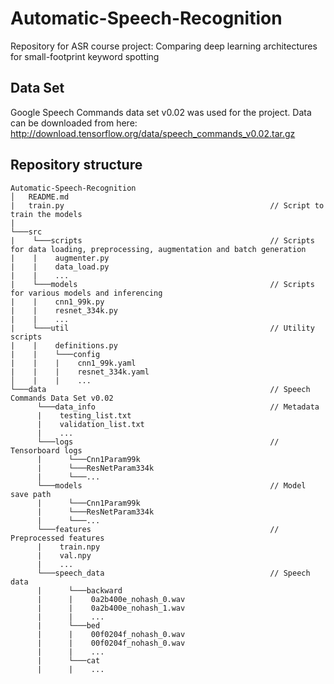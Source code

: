 # Automatic-Speech-Recognition
Repository for ASR course project: Comparing deep learning architectures for small-footprint keyword spotting

## Data Set
Google Speech Commands data set v0.02 was used for the project. Data can be downloaded from here: http://download.tensorflow.org/data/speech_commands_v0.02.tar.gz


## Repository structure
```
Automatic-Speech-Recognition
│   README.md
|   train.py                                              // Script to train the models
|
└───src
|    └───scripts                                          // Scripts for data loading, preprocessing, augmentation and batch generation
|    |    augmenter.py
|    |    data_load.py
|    |    ...
|    └───models                                           // Scripts for various models and inferencing
|    |    cnn1_99k.py
|    |    resnet_334k.py
|    |    ...
|    └───util                                             // Utility scripts
|    |    definitions.py
|    |    └───config
|    |    |    cnn1_99k.yaml
|    |    |    resnet_334k.yaml
│    |    |    ...
└───data                                                  // Speech Commands Data Set v0.02
      └───data_info                                       // Metadata
      |    testing_list.txt  
      |    validation_list.txt                                 
      |    ...   
      └───logs                                            // Tensorboard logs
      |      └───Cnn1Param99k 
      |      └───ResNetParam334k                                                 
      |      └───...
      └───models                                          // Model save path
      |      └───Cnn1Param99k 
      |      └───ResNetParam334k                                                 
      |      └───...
      └───features                                        // Preprocessed features
      |    train.npy
      |    val.npy
      |    ...
      └───speech_data                                     // Speech data
      |      └───backward
      |      |    0a2b400e_nohash_0.wav
      |      |    0a2b400e_nohash_1.wav
      |      |    ...
      |      └───bed
      |      |    00f0204f_nohash_0.wav
      |      |    00f0204f_nohash_0.wav
      |      |    ...
      |      └───cat
      |      |    ...
      
```
